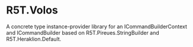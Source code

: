 # R5T.Volos
A concrete type instance-provider library for an ICommandBuilderContext and ICommandBuilder based on R5T.Pireues.StringBuilder and R5T.Heraklion.Default.
